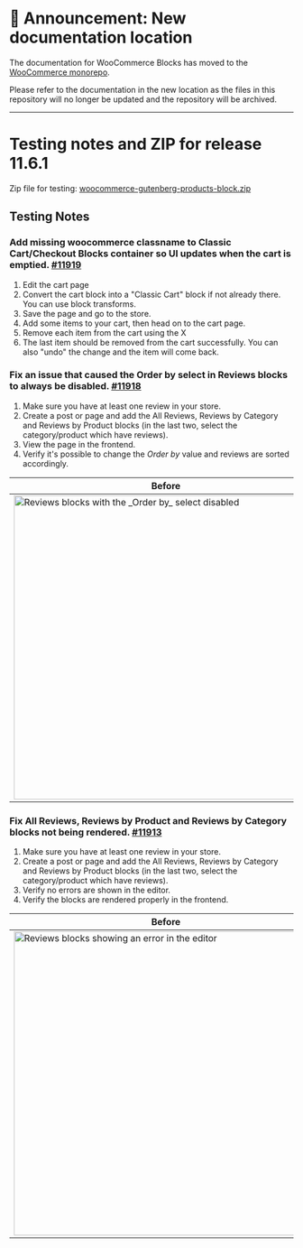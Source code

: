 # 📣 Announcement: New documentation location

The documentation for WooCommerce Blocks has moved to the [WooCommerce monorepo](https://github.com/woocommerce/woocommerce/tree/trunk/plugins/woocommerce-blocks/docs/).

Please refer to the documentation in the new location as the files in this repository will no longer be updated and the repository will be archived.

---

# Testing notes and ZIP for release 11.6.1

Zip file for testing: [woocommerce-gutenberg-products-block.zip](https://github.com/woocommerce/woocommerce-blocks/files/13450476/woocommerce-gutenberg-products-block.zip)

## Testing Notes

### Add missing woocommerce classname to Classic Cart/Checkout Blocks container so UI updates when the cart is emptied. [#11919](https://github.com/woocommerce/woocommerce-blocks/pull/11919)

1. Edit the cart page
2. Convert the cart block into a "Classic Cart" block if not already there. You can use block transforms.
3. Save the page and go to the store.
4. Add some items to your cart, then head on to the cart page.
5. Remove each item from the cart using the X
6. The last item should be removed from the cart successfully. You can also "undo" the change and the item will come back.

### Fix an issue that caused the Order by select in Reviews blocks to always be disabled. [#11918](https://github.com/woocommerce/woocommerce-blocks/pull/11918)

1. Make sure you have at least one review in your store.
2. Create a post or page and add the All Reviews, Reviews by Category and Reviews by Product blocks (in the last two, select the category/product which have reviews).
3. View the page in the frontend.
4. Verify it's possible to change the _Order by_ value and reviews are sorted accordingly.

| Before                                                                                                                                                                                   | After                                                                                                                                                                                   |
|------------------------------------------------------------------------------------------------------------------------------------------------------------------------------------------|-----------------------------------------------------------------------------------------------------------------------------------------------------------------------------------------|
| <img src="https://github.com/woocommerce/woocommerce-blocks/assets/3616980/3a5dcd22-2df7-46e9-922f-087fdc295fe9" alt="Reviews blocks with the _Order by_ select disabled" width="539" /> | <img src="https://github.com/woocommerce/woocommerce-blocks/assets/3616980/bc840ae6-76f2-4830-95aa-9dd004e7bf47" alt="Reviews blocks with the _Order by_ select enabled" width="539" /> |

### Fix All Reviews, Reviews by Product and Reviews by Category blocks not being rendered. [#11913](https://github.com/woocommerce/woocommerce-blocks/pull/11913)

1. Make sure you have at least one review in your store.
2. Create a post or page and add the All Reviews, Reviews by Category and Reviews by Product blocks (in the last two, select the category/product which have reviews).
3. Verify no errors are shown in the editor.
4. Verify the blocks are rendered properly in the frontend.

| Before                                                                                                                                                                              | After                                                                                                                                                                               |
|-------------------------------------------------------------------------------------------------------------------------------------------------------------------------------------|-------------------------------------------------------------------------------------------------------------------------------------------------------------------------------------|
| <img src="https://github.com/woocommerce/woocommerce-blocks/assets/3616980/d3128bdc-b4cd-4304-a593-61dd8b09bf97" alt="Reviews blocks showing an error in the editor" width="539" /> | <img src="https://github.com/woocommerce/woocommerce-blocks/assets/3616980/6ad74a86-f5a8-4440-a3b3-e890efb8329b" alt="Reviews blocks showing no error in the editor" width="539" /> |
